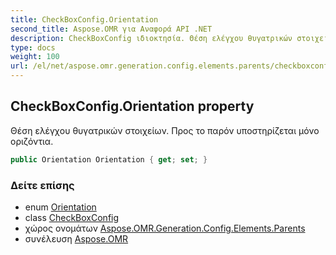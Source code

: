 ```yaml
---
title: CheckBoxConfig.Orientation
second_title: Aspose.OMR για Αναφορά API .NET
description: CheckBoxConfig ιδιοκτησία. Θέση ελέγχου θυγατρικών στοιχείων. Προς το παρόν υποστηρίζεται μόνο οριζόντια.
type: docs
weight: 100
url: /el/net/aspose.omr.generation.config.elements.parents/checkboxconfig/orientation/
---
```

## CheckBoxConfig.Orientation property

Θέση ελέγχου θυγατρικών στοιχείων. Προς το παρόν υποστηρίζεται μόνο οριζόντια.

```csharp
public Orientation Orientation { get; set; }
```

### Δείτε επίσης

* enum [Orientation](../../../aspose.omr.generation/orientation/)
* class [CheckBoxConfig](../)
* χώρος ονομάτων [Aspose.OMR.Generation.Config.Elements.Parents](../../checkboxconfig/)
* συνέλευση [Aspose.OMR](../../../)


